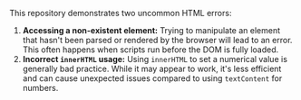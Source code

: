 This repository demonstrates two uncommon HTML errors:

1. **Accessing a non-existent element:**  Trying to manipulate an element that hasn't been parsed or rendered by the browser will lead to an error.  This often happens when scripts run before the DOM is fully loaded.
2. **Incorrect `innerHTML` usage:** Using `innerHTML` to set a numerical value is generally bad practice. While it may appear to work, it's less efficient and can cause unexpected issues compared to using `textContent` for numbers.